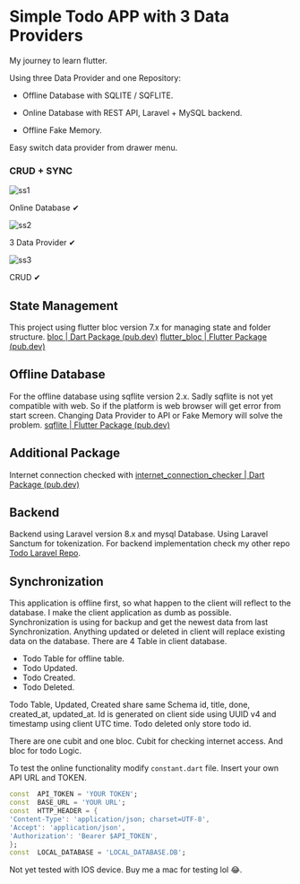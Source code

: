 
# Simple Todo APP with 3 Data Providers

My journey to learn flutter.

Using three Data Provider and one Repository:

- Offline Database with SQLITE / SQFLITE.

- Online Database with REST API, Laravel + MySQL backend.

- Offline Fake Memory.

Easy switch data provider from drawer menu. 

### CRUD + SYNC

![ss1](https://user-images.githubusercontent.com/57342180/126033211-3180c702-faed-43dd-97da-1b61de864348.png)

Online Database ✔

![ss2](https://user-images.githubusercontent.com/57342180/126033219-949ac214-48f3-40b1-b8e3-f946399c8025.png)

3 Data Provider ✔

![ss3](https://user-images.githubusercontent.com/57342180/126033220-32f71887-4087-4754-adce-1f0d1a75318d.png)

CRUD ✔

## State Management
This project using flutter bloc version 7.x for managing state and folder structure.
[bloc | Dart Package (pub.dev)](https://pub.dev/packages/bloc)
[flutter_bloc | Flutter Package (pub.dev)](https://pub.dev/packages/flutter_bloc)

## Offline Database
For the offline database using sqflite version 2.x.
Sadly sqflite is not yet compatible with web. So if the platform is web browser will get error from start screen. Changing Data Provider to API or Fake Memory will solve the problem.
[sqflite | Flutter Package (pub.dev)](https://pub.dev/packages/sqflite)

## Additional Package
Internet connection checked with [internet_connection_checker | Dart Package (pub.dev)](https://pub.dev/packages/internet_connection_checker)

## Backend
Backend using Laravel version 8.x and mysql Database. Using Laravel Sanctum for tokenization.
For backend implementation check my other repo [Todo Laravel Repo](https://github.com/billymosis/TodoLaravel).
## Synchronization

This application is offline first, so what happen to the client will reflect to the database. I make the client application as dumb as possible. Synchronization is using for backup and get the newest data from last Synchronization. Anything updated or deleted in client will replace existing data on the database. There are 4 Table in client database.
- Todo Table for offline table.
- Todo Updated.
- Todo Created.
- Todo Deleted.

Todo Table, Updated, Created share same Schema id, title, done, created_at, updated_at.
Id is generated on client side using UUID v4 and timestamp using client UTC time.
Todo deleted only store todo id.

There are one cubit and one bloc.
Cubit for checking internet access.
And bloc for todo Logic.


To test the online functionality modify `constant.dart` file. Insert your own API URL and TOKEN.

```dart
const  API_TOKEN = 'YOUR TOKEN';
const  BASE_URL = 'YOUR URL';
const  HTTP_HEADER = {
'Content-Type': 'application/json; charset=UTF-8',
'Accept': 'application/json',
'Authorization': 'Bearer $API_TOKEN',
};
const  LOCAL_DATABASE = 'LOCAL_DATABASE.DB';
```
Not yet tested with IOS device.
Buy me a mac for testing lol 😂.

